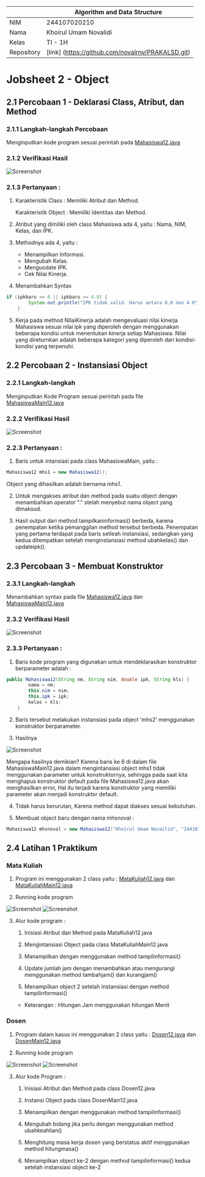 |  | Algorithm and Data Structure |
|--|--|
| NIM |  244107020210|
| Nama |  Khoirul Umam Novalidi |
| Kelas | TI - 1H |
| Repository | [link] (https://github.com/novalrnv/PRAKALSD.git) |
  

# Jobsheet 2 - Object
  

## 2.1 Percobaan 1 - Deklarasi Class, Atribut, dan Method


### 2.1.1 Langkah-langkah Percobaan


Menginputkan kode program sesuai perintah pada [Mahasiswa12.java](./sc_code/Mahasiswa12.java)


### 2.1.2 Verifikasi Hasil

![Screenshot](img/verifikasi.png)


### 2.1.3 Pertanyaan :
1. Karakteristik Class : Memiliki Atribut dan Method.


	Karakteristik Object : Memiliki Identitas dan Method.

2. Atribut yang dimiliki oleh class Mahasiswa ada 4, yaitu : Nama, NIM, Kelas, dan IPK.
  

3. Methodnya ada 4, yaitu : 
	- Menampilkan Informasi.
	- Mengubah Kelas.
	- Menguodate IPK.
	- Cek Nilai Kinerja.


4. Menambahkan Syntax
```java
if (ipkbaru <= 0 || ipkbaru >= 4.0) {
        System.out.println("IPK tidak valid. Harus antara 0.0 dan 4.0");
    }
```

5. Kerja pada method NIlaiKinerja adalah mengevaluasi nilai kinerja Mahasiswa sesuai nilai ipk yang diperoleh dengan menggunakan beberapa kondisi untuk menentukan kinerja setiap Mahasiswa. 
Nilai yang direturnkan adalah beberapa kategori yang diperoleh dari kondisi-kondisi yang terpenuhi.

  

## 2.2 Percobaan 2 - Instansiasi Object

### 2.2.1 Langkah-langkah 

Menginputkan Kode Program sesuai perintah pada file [MahasiswaMain12.java](./sc_code/MahasiswaMain12.java)

### 2.2.2 Verifikasi Hasil

![Screenshot](img/verifikasi2.png)

### 2.2.3 Pertanyaan :

1. Baris untuk intansiasi pada class MahasiswaMain, yaitu :
```java
Mahasiswa12 mhs1 = new Mahasiswa12();
```
Object yang dihasilkan adalah bernama mhs1.

2. Untuk mengakses atribut dan method pada suatu object dengan menambahkan operator "." stelah menyebut nama object yang dimaksud.

3. Hasil output dari method tampilkaninformasi() berbeda, karena penempatan ketika pemanggilan method tersebut berbeda.  Penempatan yang pertama terdapat pada baris setleah instansiasi, sedangkan yang kedua ditempatkan setelah menginstansiasi method ubahkelas() dan updateipk().
 
## 2.3 Percobaan 3 - Membuat Konstruktor

### 2.3.1 Langkah-langkah

Menambahkan syntax pada file [Mahasiswa12.java](./sc_code/Mahasiswa12.java) dan [MahasiswaMain12.java](./sc_code/MahasiswaMain12.java)

### 2.3.2 Verifikasi Hasil

![Screenshot](img/verifikasi3.png)

### 2.3.3 Pertanyaan :

1. Baris kode program yang digunakan untuk mendeklarasikan konstruktor berparameter adalah : 
```java
public Mahasiswa12(String nm, String nim, double ipk, String kls) {
        nama = nm;
        this.nim = nim;
        this.ipk = ipk;
        kelas = kls;
    }
```

2. Baris tersebut melakukan instansiasi pada object 'mhs2' menggunakan konstruktor berparameter.

3. Hasilnya 

![Screenshot](img/pertanyaan3.png)

Mengapa hasilnya demikian? Karena baris ke 6 di dalam file MahasiswaMain12.java dalam mengintansiasi object mhs1 tidak menggunakan parameter untuk konstruktornya, sehingga pada saat kita menghapus konstruktor default pada file Mahasiswa12.java akan menghasilkan error, Hal itu terjadi karena konstruktor yang memiliki parameter akan menjadi konstruktor default.

4. Tidak harus berurutan, Karena method dapat diakses sesuai kebutuhan.

5. Membuat object baru dengan nama mhsnoval :
```java
Mahasiswa12 mhsnoval = new Mahasiswa12("Khoirul Umam Novailid", "244107020210", 3.08, "TI 1H");
```
## 2.4 Latihan 1 Praktikum

### Mata Kuliah

1. Program ini menggunakan 2 class yaitu : [MataKuliah12.java](./sc_code/Mahasiswa12.java) dan [MataKuliahMain12.java](./sc_code/MahasiswaMain12.java)

2. Running kode program

![Screenshot](img/latihan1.1.png) ![Screenshot](img/latihan1.2.png)

3. Alur kode program :

	1.  Inisiasi Atribut dan Method pada MataKuliah12.java

	2. Mengintansiasi Object pada class MataKuliahMain12.java

	3. Manampilkan dengan menggunakan method tampilinformasi()

	4. Update jumlah jam dengan menambahkan atau mengurangi menggunakan method tambahjam() dan kurangjam()

	5. Menampilkan object 2 setelah instansiasi dengan method tampilinformasi()

	- Keterangan : Hitungan Jam menggunakan hitungan Menit


### Dosen

1. Program dalam kasus ini menggunakan 2 class yaitu : [Dosen12.java](./sc_code/Dosen12.java) dan [DosenMain12.java](./sc_code/DosenMain12.java)

2. Running kode program

![Screenshot](img/latihan2.1.png) ![Screenshot](img/latihan2.2.png)

3. Alur kode Program :

	1. Inisiasi Atribut dan Method pada class Dosen12.java

	2. Instansi Object pada class DosenMain12.java

	3. Menampilkan dengan menggunakan method tampilinformasi()

	4. Mengubah bidang jika perlu dengan menggunakan method ubahkeahlian()

	5. Menghitung masa kerja dosen yang berstatus aktif menggunakan method hitungmasa()

	6. Menampilkan object ke-2 dengan method tampilinformasi() kedua setelah instansiasi object ke-2

